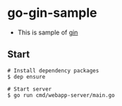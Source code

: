 # go-gin-sample
* This is sample of [gin](https://github.com/gin-gonic/gin)


## Start
```
# Install dependency packages
$ dep ensure

# Start server
$ go run cmd/webapp-server/main.go
```
